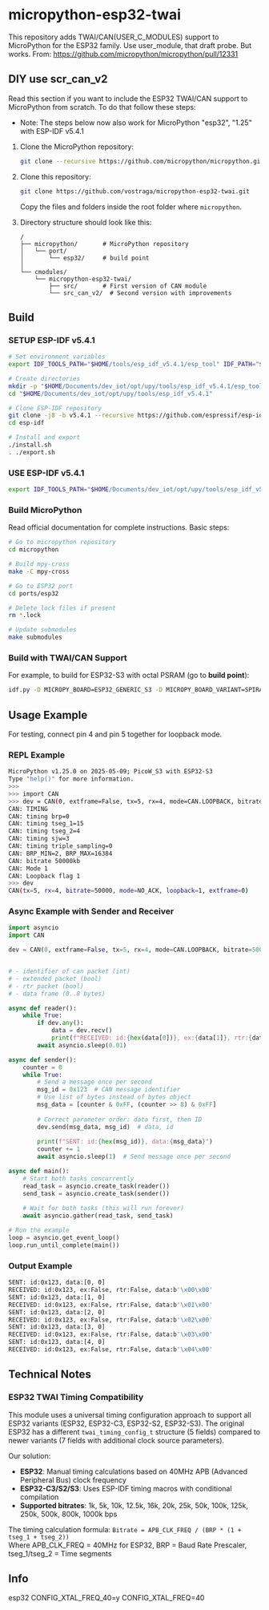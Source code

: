 # micropython-esp32-twai

This repository adds TWAI/CAN(USER_C_MODULES) support to MicroPython for the ESP32 family.
Use user_module, that draft probe. But works.
From:
https://github.com/micropython/micropython/pull/12331

## DIY use scr_can_v2

Read this section if you want to include the ESP32 TWAI/CAN support to MicroPython from scratch. To do that follow these steps:
  
- Note: The steps below now also work for MicroPython "esp32", "1.25" with ESP-IDF v5.4.1

1. Clone the MicroPython repository:
    ```bash
    git clone --recursive https://github.com/micropython/micropython.git
    ```
  
2. Clone this repository:
    ```bash
    git clone https://github.com/vostraga/micropython-esp32-twai.git
    ```
    Copy the files and folders inside the root folder where `micropython`.

3. Directory structure should look like this:
    ```
    /
    ├── micropython/       # MicroPython repository
    │   └── port/
    │       └── esp32/     # build point
    │
    └── cmodules/
        └── micropython-esp32-twai/
            ├── src/       # First version of CAN module
            └── src_can_v2/  # Second version with improvements
    ```

## Build

### SETUP ESP-IDF v5.4.1

```bash
# Set environment variables
export IDF_TOOLS_PATH="$HOME/tools/esp_idf_v5.4.1/esp_tool" IDF_PATH="$HOME/tools/esp/v5.4.1/esp-idf"

# Create directories
mkdir -p "$HOME/Documents/dev_iot/opt/upy/tools/esp_idf_v5.4.1/esp_tool"
cd "$HOME/Documents/dev_iot/opt/upy/tools/esp_idf_v5.4.1"

# Clone ESP-IDF repository
git clone -j8 -b v5.4.1 --recursive https://github.com/espressif/esp-idf.git
cd esp-idf

# Install and export
./install.sh
. ./export.sh
```

### USE ESP-IDF v5.4.1

```bash
export IDF_TOOLS_PATH="$HOME/Documents/dev_iot/opt/upy/tools/esp_idf_v5.4.1/esp_tool" IDF_PATH="$HOME/Documents/dev_iot/opt/upy/tools/esp_idf_v5.4.1/esp-idf" && . "$IDF_PATH/export.sh"
```

### Build MicroPython

Read official documentation for complete instructions. Basic steps:

```bash
# Go to micropython repository
cd micropython

# Build mpy-cross
make -C mpy-cross

# Go to ESP32 port
cd ports/esp32

# Delete lock files if present
rm *.lock

# Update submodules
make submodules
```

### Build with TWAI/CAN Support

For example, to build for ESP32-S3 with octal PSRAM (go to **build point**):

```bash
idf.py -D MICROPY_BOARD=ESP32_GENERIC_S3 -D MICROPY_BOARD_VARIANT=SPIRAM_OCT -D USER_C_MODULES="../../../../cmodules/micropython-esp32-twai/src_can_v2/micropython.cmake" -B build_ESP32_GENERIC_S3_SPIRAM_OCT build
```

## Usage Example

For testing, connect pin 4 and pin 5 together for loopback mode.

### REPL Example

```sh
MicroPython v1.25.0 on 2025-05-09; PicoW_S3 with ESP32-S3
Type "help()" for more information.
>>>
>>> import CAN
>>> dev = CAN(0, extframe=False, tx=5, rx=4, mode=CAN.LOOPBACK, bitrate=50000, auto_restart=False)
CAN: TIMING
CAN: timing brp=0
CAN: timing tseg_1=15
CAN: timing tseg_2=4
CAN: timing sjw=3
CAN: timing triple_sampling=0
CAN: BRP_MIN=2, BRP_MAX=16384
CAN: bitrate 50000kb
CAN: Mode 1
CAN: Loopback flag 1
>>> dev
CAN(tx=5, rx=4, bitrate=50000, mode=NO_ACK, loopback=1, extframe=0)
```

### Async Example with Sender and Receiver

```python
import asyncio
import CAN

dev = CAN(0, extframe=False, tx=5, rx=4, mode=CAN.LOOPBACK, bitrate=50000, auto_restart=False)


# - identifier of can packet (int)
# - extended packet (bool)
# - rtr packet (bool)
# - data frame (0..8 bytes)

async def reader():
    while True:
        if dev.any():
            data = dev.recv()
            print(f"RECEIVED: id:{hex(data[0])}, ex:{data[1]}, rtr:{data[2]}, data:{data[3]}")
        await asyncio.sleep(0.01)

async def sender():
    counter = 0
    while True:
        # Send a message once per second
        msg_id = 0x123  # CAN message identifier
        # Use list of bytes instead of bytes object
        msg_data = [counter & 0xFF, (counter >> 8) & 0xFF]
        
        # Correct parameter order: data first, then ID
        dev.send(msg_data, msg_id)  # data, id
        
        print(f"SENT: id:{hex(msg_id)}, data:{msg_data}")
        counter += 1
        await asyncio.sleep(1)  # Send message once per second

async def main():
    # Start both tasks concurrently
    read_task = asyncio.create_task(reader())
    send_task = asyncio.create_task(sender())
    
    # Wait for both tasks (this will run forever)
    await asyncio.gather(read_task, send_task)

# Run the example
loop = asyncio.get_event_loop()
loop.run_until_complete(main())
```

### Output Example

```sh
SENT: id:0x123, data:[0, 0]
RECEIVED: id:0x123, ex:False, rtr:False, data:b'\x00\x00'
SENT: id:0x123, data:[1, 0]
RECEIVED: id:0x123, ex:False, rtr:False, data:b'\x01\x00'
SENT: id:0x123, data:[2, 0]
RECEIVED: id:0x123, ex:False, rtr:False, data:b'\x02\x00'
SENT: id:0x123, data:[3, 0]
RECEIVED: id:0x123, ex:False, rtr:False, data:b'\x03\x00'
SENT: id:0x123, data:[4, 0]
RECEIVED: id:0x123, ex:False, rtr:False, data:b'\x04\x00'
```


## Technical Notes

### ESP32 TWAI Timing Compatibility

This module uses a universal timing configuration approach to support all ESP32 variants (ESP32, ESP32-C3, ESP32-S2, ESP32-S3). The original ESP32 has a different `twai_timing_config_t` structure (5 fields) compared to newer variants (7 fields with additional clock source parameters). 

Our solution:
- **ESP32**: Manual timing calculations based on 40MHz APB (Advanced Peripheral Bus) clock frequency
- **ESP32-C3/S2/S3**: Uses ESP-IDF timing macros with conditional compilation  
- **Supported bitrates**: 1k, 5k, 10k, 12.5k, 16k, 20k, 25k, 50k, 100k, 125k, 250k, 500k, 800k, 1000k bps

The timing calculation formula: `Bitrate = APB_CLK_FREQ / (BRP * (1 + tseg_1 + tseg_2))`  
Where APB_CLK_FREQ = 40MHz for ESP32, BRP = Baud Rate Prescaler, tseg_1/tseg_2 = Time segments



## Info
esp32
CONFIG_XTAL_FREQ_40=y
CONFIG_XTAL_FREQ=40